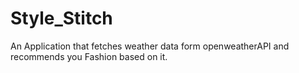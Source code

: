 # Style_Stitch
An Application that fetches weather data form openweatherAPI and recommends you Fashion based on it. 

